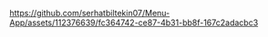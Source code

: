 

https://github.com/serhatbiltekin07/Menu-App/assets/112376639/fc364742-ce87-4b31-bb8f-167c2adacbc3

